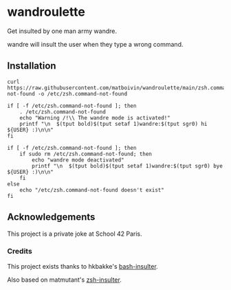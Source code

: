 # wandroulette

Get insulted by one man army wandre.

wandre will insult the user when they type a wrong command.

## Installation

```
curl https://raw.githubusercontent.com/matboivin/wandroulette/main/zsh.command-not-found -o /etc/zsh.command-not-found

if [ -f /etc/zsh.command-not-found ]; then
	. /etc/zsh.command-not-found
	echo "Warning /!\\ The wandre mode is activated!"
	printf "\n  $(tput bold)$(tput setaf 1)wandre:$(tput sgr0) hi ${USER} :)\n\n"
fi
```

```
if [ -f /etc/zsh.command-not-found ]; then
	if sudo rm /etc/zsh.command-not-found; then
		echo "wandre mode deactivated"
		printf "\n  $(tput bold)$(tput setaf 1)wandre:$(tput sgr0) bye ${USER} :)\n\n"
	fi
else
	echo "/etc/zsh.command-not-found doesn't exist"
fi
```

## Acknowledgements

This project is a private joke at School 42 Paris.

### Credits

This project exists thanks to hkbakke's [bash-insulter](https://github.com/hkbakke/bash-insulter).

Also based on matmutant's [zsh-insulter](https://github.com/matmutant/zsh-insulter).
